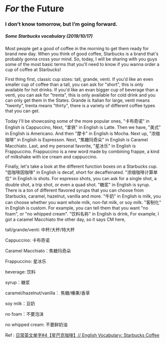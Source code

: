 # *For* the Future

### I don’t know tomorrow, but I’m going forward.



##### Some Starbucks vocabulary (2019/10/17)

Most people get a good of coffee in the morning to get them ready for brand  new day. When you think of good coffee, Starbucks is a brand that's probably gonna cross your mind. So, today, I will be sharing with you guys some of the most basic terms that you'll need to know if you wanna order a cup of coffee at Starbucks!

First thing first, classic cup sizes: tall, grande, venti. If you'd like an even smaller cup of coffee than a tall, you can ask for "short", this is only available for hot drinks. If you'd like an evan bigger cup of beverage than a venti, you can ask for "trenta", this is only available for cold drink and you can only get them in the States. Grande is Italian for large, venti means "twenty", trenta means "thirty", there is a variety of different coffee types that you can get. 

Today I'll be showcasing some of the more popular ones, "卡布奇诺" in English is Cappuccino, Next, "拿铁" in English is Latte. Then we have, "美式" in English is Americano. And then "摩卡" in English is Mocha. Next up, "浓缩咖啡" in English is Espresson. Next, "焦糖玛奇朵" in English is Caramel Macchiato. Last, and my personal favorite, "星冰乐" in English is Frappuccino. Frappuccino is a new word made by combining frappe, a kind of milkshake with ice cream and cappuccino. 

Finally, let's take a look at the different function boxes on a Starbucks cup. "低咖啡因咖啡" in English is decaf, short for decaffeinated. "浓缩咖啡计算单位" in English is shots. For espresso shots, you can ask for a single shot, a double shot, a trip shot, or even a quad shot. "糖浆" in English is syrup. There is a ton of different flavored syrups that you can choose from Starbucks, caramel, hazelnut, vanilla and more. "牛奶" in English is milk, you can choose whether you want whole milk, non-fat milk, or soy milk. "客制化" in English is custom. For example, you can tell them that you want "no foam", or "no whipped cream". "饮料名称" in English is drink, For example, I got a caramel Macchiato the other day, so it says CM here,



tall/grande/venti: 中杯/大杯/特大杯

Cappuccino: 卡布奇诺

Caramel Macchiato：焦糖玛奇朵

Frappuccino: 星冰乐

beverage: 饮料

syrup：糖浆

caramel/hazelnut/vanilla： 焦糖/榛果/香草

soy milk：豆奶

no foam：不要泡沫

no whipped cream: 不要鲜奶油

Ref : [日常英文单字#4【星巴克咖啡】// English Vocabulary: Starbucks Coffee](https://www.youtube.com/watch?v=KVlYn4Fnd6k)



